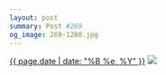 ```yaml
---
layout: post
summary: Post #269
og_image: 269-1280.jpg
---
```


<p>
  <time><a href="/269">{{ page.date | date: "%B %e, %Y" }}</a></time>
  <a href="/269"><img src="{{ site.assets_url }}/269-640.jpg" srcset="{{ site.assets_url }}/269-1280.jpg 1280w, {{ site.assets_url }}/269-960.jpg 960w, {{ site.assets_url }}/269-640.jpg 640w, {{ site.assets_url }}/269-320.jpg 320w" sizes="(min-width: 700px) 50vw, calc(100vw - 2rem)" /></a>
</p>
